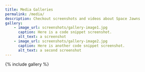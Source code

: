 ```yaml
---
title: Media Galleries
permalink: /media/
description: Checkout screenshots and videos about Space Jawns
gallery:
    - image_url: screenshots/gallery-image1.jpg
      caption: Here is a code snippet screenshot.
      alt_text: a screenshot
    - image_url: screenshots/gallery-image2.jpg
      caption: Here is another code snippet screenshot.
      alt_text: a second screenshot
---
```


{% include gallery %}
